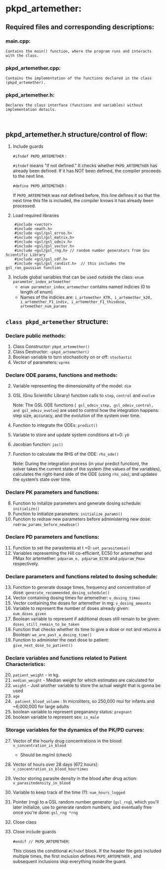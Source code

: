 # pkpd_artemether:

## Required files and corresponding descriptions:

### main.cpp: 
	Contains the main() function, where the program runs and interacts with the class.

### pkpd_artemether.cpp: 
	Contains the implementation of the functions declared in the class (pkpd_artemether).

### pkpd_artemether.h: 
	Declares the class interface (functions and variables) without implementation details.

<br>

## pkpd_artemether.h structure/control of flow:


1. Include guards 

	```` #ifndef PKPD_ARTEMETHER ```` : 
	
	```` #ifndef ```` means "if not defined." It checks whether ```` PKPD_ARTEMETHER ```` has already been defined. If it has NOT been defined, the compiler    proceeds to the next line.

	```` #define PKPD_ARTEMETHER ```` : 
	
	If ```` PKPD_ARTEMETHER ```` was not defined before, this line defines it so that the next time this file is included, the compiler knows it has already been processed.

2. Load required libraries

````
	#include <vector> 
	#include <math.h>
	#include <gsl/gsl_errno.h>
	#include <gsl/gsl_matrix.h>
	#include <gsl/gsl_odeiv.h>
	#include <gsl/gsl_vector.h>
	#include <gsl/gsl_rng.h> // random number generators from Gnu Scientific Library
	#include <gsl/gsl_cdf.h>
	#include <gsl/gsl_randist.h>  // this includes the gsl_ran_gaussian function
````

3. Include global variables that can be used outside the class: ```` enum parameter_index_artemether ````
	- ```` enum parameter_index_artemether ```` contains named indicies (0 to length of enum)
	- Names of the indicies are: ````i_artemether_KTR, i_artemether_k20, i_artemether_F1_indiv, i_artemether_F1_thisdose, artemether_num_params````

## ```` class pkpd_artemether ```` structure:

### Declare public methods:

1. Class Constructor: ```` pkpd_artemether() ````
2. Class Destructor: ```` ~pkpd_artemether() ````
3. Boolean variable to turn stochasticity on or off:  ```` stochastic ````
4. Vector  of parameters: ```` vprms ````

### Declare ODE params, functions and methods:

2. Variable representing the dimensionality of the model: ```` dim ````
3. GSL (Gnu Scientific Library) function calls to 	````step````, ````control```` and ````evolve````
	
	Note: The GSL ODE functions (```` gsl_odeiv_step, gsl_odeiv_control, and gsl_odeiv_evolve````) are used to control how the integration happens: step size, accuracy, and the evolution of the system over time.

4. Function to integrate the ODEs: ```` predict() ````
5. Variable to store and update system conditions at t=0: ```` y0 ````
6. Jacobian function: ```` jac() ````
7.  Function to calculate the RHS of the ODE: ```` rhs_ode() ````

	Note: During the integration process (in your predict function), the solver takes the current state of the system (the values of the variables), calculates the right-hand side of the ODE (using ```` rhs_ode ````), and updates the system’s state over time.

### Declare PK parameters and functions:

8. Function to initalize parameters and generate dosing schedule: ```` initialize() ````
9. Function to initialize parameters: ```` initialize_params() ````
10. Function to redraw new parameters before administering new dose: ```` redraw_params_before_newdose() ````

### Declare PD parameters and functions:

11. Function to set the parasitemia at t =0: ```` set_parasitemia() ````
12. Variables representing the Hill co-efficient, EC50 for artemether and PMax for artemether: ```` pdparam_n, pdparam_EC50 ```` and ```` pdparam_Pmax ```` respectively.

### Declare parameters and functions related to dosing schedule:

13. Function to generate dosage times, frequency and concentration of dose: ```` generate_recommended_dosing_schedule() ````
14. Vector containing dosing times for artemether: ```` v_dosing_times ````
15. Vector containing the doses for artemether in mg: ```` v_dosing_amounts ````
16. Variable to represent the number of doses already given: ```` num_doses_given ````
17. Boolean variable to represent if additional doses still remain to be given: ```` doses_still_remain_to_be_taken ````
18. Function that checks whether its time to give a dose or not and returns a Boolean: ```` we_are_past_a_dosing_time() ````
19. Function to administer the next dose to patient: ```` give_next_dose_to_patient() ````

### Declare variables and functions related to Patient Characteristics:

20. ```` patient_weight ```` - in kg.
21. ```` median_weight ```` - Median weight for which estimates are calculated for
22. ```` weight ```` - Just another variable to store the actual weight that is gonna be used
23. ```` age ````
24. ```` patient_blood_volume```` : In microliters, so 250,000 mul for infants and ~6,000,000 for large adults
25. boolean variable to represent preganancy status: ```` pregnant ````
26. boolean variable to represent sex: ```` is_male ````

### Storage variables for the dynamics of the PK/PD curves:

27. Vector of the hourly drug concentrations in the blood: ```` v_concentration_in_blood ````
    - Should be mg/ml (check)
28. Vector of hours over 28 days (672 hours): ```` v_concentration_in_blood_hourtimes ````
29. Vector storing parasite density in the blood after drug action: ```` v_parasitedensity_in_blood ````
30. Variable to keep track of the time (?): ```` num_hours_logged ````
31. Pointer (rng) to a GSL random number generator (```` gsl_rng ````), which you'll later initialize, use to generate random numbers, and eventually free once you're done: ```` gsl_rng *rng ````
32. Close class

33. Close include guards

	```` #endif // PKPD_ARTEMETHER ````: 
	
	This closes the conditional ```` #ifndef ```` block. If the header file gets included multiple times, the first inclusion defines ````PKPD_ARTEMETHER```` , and subsequent inclusions skip everything inside the guard.
